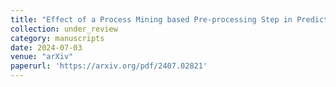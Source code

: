 ```yaml
---
title: "Effect of a Process Mining based Pre-processing Step in Prediction of the Critical Health Outcomes"
collection: under_review
category: manuscripts
date: 2024-07-03
venue: "arXiv"
paperurl: 'https://arxiv.org/pdf/2407.02821'
---
```

